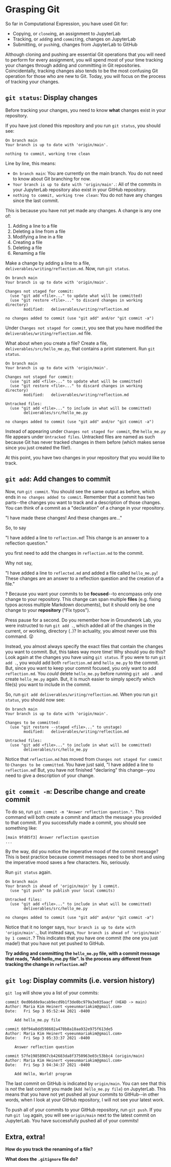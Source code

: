 # Grasping Git

So far in Computational Expression, you have used Git for:

- Copying, or `clone`ing, an assignment to JupyterLab
- Tracking, or `add`ing and `commit`ing, changes on JupyterLab
- Submitting, or `push`ing, changes from JupyterLab to GitHub

Although cloning and pushing are essential Git operations that you will need to perform for every assignment, you will spend most of your time tracking your changes through adding and committing in Git repositories. Coincidentally, tracking changes also tends to be the most confusing Git operation for those who are new to Git. Today, you will focus on the process of tracking your changes.

## `git status`: Display changes

Before tracking your changes, you need to know **what** changes exist in your repository.

If you have just cloned this repository and you run `git status`, you should see:

```text
On branch main
Your branch is up to date with 'origin/main'.

nothing to commit, working tree clean
```

Line by line, this means:

- `On branch main`: You are currently on the main branch. You do not need to know about Git branching for now.
- `Your branch is up to date with 'origin/main'.`: All of the commits in your JupyterLab repository also exist in your GitHub repository.
- `nothing to commit, working tree clean`: You do not have any changes since the last commit.

This is because you have not yet made any changes. A change is any one of:

1. Adding a line to a file
1. Deleting a line from a file
1. Modifying a line in a file
1. Creating a file
1. Deleting a file
1. Renaming a file

Make a change by adding a line to a file, `deliverables/writing/reflection.md`.
Now, run `git status`.

```text
On branch main
Your branch is up to date with 'origin/main'.

Changes not staged for commit:
  (use "git add <file>..." to update what will be committed)
  (use "git restore <file>..." to discard changes in working directory)
        modified:   deliverables/writing/reflection.md

no changes added to commit (use "git add" and/or "git commit -a")
```

Under `Changes not staged for commit`, you see that you have modified the `deliverables/writing/reflection.md` file.

What about when you create a file? Create a file, `deliverables/src/hello_me.py`, that contains a print statement. Run `git status`.

```text
On branch main
Your branch is up to date with 'origin/main'.

Changes not staged for commit:
  (use "git add <file>..." to update what will be committed)
  (use "git restore <file>..." to discard changes in working directory)
        modified:   deliverables/writing/reflection.md

Untracked files:
  (use "git add <file>..." to include in what will be committed)
        deliverables/src/hello_me.py

no changes added to commit (use "git add" and/or "git commit -a")
```

Instead of appearing under `Changes not staged for commit`, the `hello_me.py` file appears under `Untracked files`. Untracked files are named as such because Git has never tracked changes in them before (which makes sense since you just created the file!).

At this point, you have two changes in your repository that you would like to track.

## `git add`: Add changes to commit

Now, run `git commit`. You should see the same output as before, which ends in `no changes added to commit`. Remember that a commit has two parts--the changes you want to track and a description of those changes. You can think of a commit as a "declaration" of a change in your repository.

"I have made these changes! And these changes are..."

So, to say

"I have added a line to `reflection.md`! This change is an answer to a reflection question."

you first need to add the changes in `reflection.md` to the commit.

Why not say,

"I have added a line to `reflected.md` and added a file called `hello_me.py`! These changes are an answer to a reflection question and the creation of a file."

? Because you want your commits to be **focused**--to encompass only one change to your repository. This change can span multiple **files** (e.g. fixing typos across multiple Markdown documents), but it should only be one change to your **repository** ("Fix typos").

Press pause for a second. Do you remember how in Groundwork Lab, you were instructed to run `git add .`, which added all of the changes in the current, or working, directory (`.`)? In actuality, you almost never use this command. 😲

Instead, you almost always specify the exact files that contain the changes you want to commit. But, this takes way more time! Why should you do this? Look again at the changes you have using `git status`. If you were to run `git add .`, you would add both `reflection.md` and `hello_me.py` to the commit. But, since you want to keep your commit focused, you only want to add `reflection.md`. You *could* delete `hello_me.py` before running `git add .` and create `hello_me.py` again. But, it is much easier to simply specify which file(s) you want to include in the commit.

So, run `git add deliverables/writing/reflection.md`. When you run `git status`, you should now see:

```text
On branch main
Your branch is up to date with 'origin/main'.

Changes to be committed:
  (use "git restore --staged <file>..." to unstage)
        modified:   deliverables/writing/reflection.md

Untracked files:
  (use "git add <file>..." to include in what will be committed)
        deliverables/src/hello_me.py
```

Notice that `reflection.md` has moved from `Changes not staged for commit` to `Changes to be committed`. You have just said, "I have added a line to `reflection.md`! But, you have not finished "declaring" this change--you need to give a description of your change.

## `git commit -m`: Describe change and create commit

To do so, run `git commit -m "Answer reflection question."`. This command will both create a commit and attach the message you provided to that commit. If you successfully made a commit, you should see something like:

```text
[main 9fd85f3] Answer reflection question
...
```

By the way, did you notice the imperative mood of the commit message? This is best practice because commit messages need to be short and using the imperative mood saves a few characters. No, seriously.

Run `git status` again.

```text
On branch main
Your branch is ahead of 'origin/main' by 1 commit.
  (use "git push" to publish your local commits)

Untracked files:
  (use "git add <file>..." to include in what will be committed)
        deliverables/src/hello_me.py

no changes added to commit (use "git add" and/or "git commit -a")
```

Notice that it no longer says, `Your branch is up to date with 'origin/main'.`, but instead says, `Your branch is ahead of 'origin/main' by 1 commit.`? This indicates that you have one commit (the one you just made!) that you have not yet pushed to GitHub.

**Try adding and committing the `hello_me.py` file, with a commit message that reads, "Add hello_me.py file". Is the process any different from tracking the change in `reflection.md`?**

## `git log`: Display commits (i.e. version history)

`git log` will show you a list of your commits:

```text
commit 0ed06dde9acab9ecd9b1f3de0bc979a3e035aacf (HEAD -> main)
Author: Maria Kim Heinert <yeeunmariakim@gmail.com>
Date:   Fri Sep 3 05:52:44 2021 -0400

    Add hello_me.py file

commit 60f94a8dd598602a470b8a18aa932e975f613de5
Author: Maria Kim Heinert <yeeunmariakim@gmail.com>
Date:   Fri Sep 3 05:33:37 2021 -0400

    Answer reflection question

commit 57fe19858967cb42683da8f3750963e03c53bbc4 (origin/main)
Author: Maria Kim Heinert <yeeunmariakim@gmail.com>
Date:   Fri Sep 3 04:34:37 2021 -0400

    Add Hello, World! program
```

The last commit on GitHub is indicated by `origin/main`. You can see that this is *not* the last commit you made (`Add hello_me.py file`) on JupyterLab. This means that you have not yet pushed all your commits to GitHub--in other words, when I look at your GitHub repository, I will not see your latest work.

To push all of your commits to your GitHub repository, run `git push`. If you run `git log` again, you will see `origin/main` next to the latest commit on JupyterLab. You have successfully pushed all of your commits!

## Extra, extra!

**How do you track the renaming of a file?**

**What does the `.gitignore` file do?**

